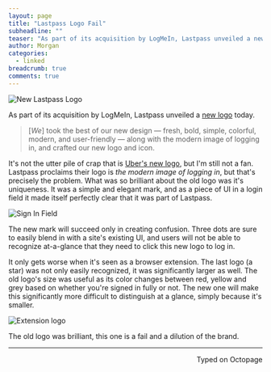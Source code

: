 ```yaml
---
layout: page
title: "Lastpass Logo Fail"
subheadline: ""
teaser: "As part of its acquisition by LogMeIn, Lastpass unveiled a new logo today."
author: Morgan
categories:
  - linked
breadcrumb: true
comments: true
---
```


![New Lastpass Logo](http://i.imgur.com/06oJ1Ngl.jpg)

As part of its acquisition by LogMeIn, Lastpass unveiled a [new logo](https://blog.lastpass.com/2016/02/meet-the-new-lastpass-logo.html/) today.

> [_We_] took the best of our new design — fresh, bold, simple, colorful, modern, and user-friendly — along with the modern image of logging in, and crafted our new logo and icon.

It's not the utter pile of crap that is [Uber's new logo](http://money.cnn.com/2016/02/02/news/companies/uber-logo-rebrand/), but I'm still not a fan. Lastpass proclaims their logo is _the modern image of logging in_, but that's precisely the problem. What was so brilliant about the old logo was it's uniqueness. It was a simple and elegant mark, and as a piece of UI in a login field it made itself perfectly clear that it was part of Lastpass.

![Sign In Field](http://i.imgur.com/Da4gCHF.png)

The new mark will succeed only in creating confusion. Three dots are sure to easily blend in with a site's existing UI, and users will not be able to recognize at-a-glance that they need to click this new logo to log in.

It only gets worse when it's seen as a browser extension. The last logo (a star) was not only easily recognized, it was significantly larger as well. The old logo's size was useful as its color changes between red, yellow and grey based on whether you're signed in fully or not. The new one will make this significantly more difficult to distinguish at a glance, simply because it's smaller.

![Extension logo](http://i.imgur.com/Hp8fMLh.png)

The old logo was brilliant, this one is a fail and a dilution of the brand.

---
<p align="right">Typed on Octopage</p>
